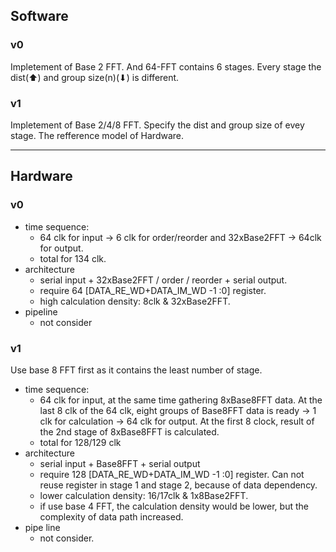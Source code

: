 ## Software
### v0
Impletement of Base 2 FFT. And 64-FFT contains 6 stages. Every stage the dist(⬆) and group size(n)(⬇) is different. 
### v1
Impletement of Base 2/4/8 FFT. Specify the dist and group size of evey stage. The refference model of Hardware. 

---

## Hardware
### v0
- time sequence: 
   - 64 clk for input -> 6 clk for order/reorder and 32xBase2FFT -> 64clk for output.
   - total for 134 clk.
- architecture
   - serial input + 32xBase2FFT / order / reorder + serial output.
   - require 64 [DATA_RE_WD+DATA_IM_WD -1 :0] register. 
   - high calculation density: 8clk & 32xBase2FFT.
- pipeline
   - not consider
   
### v1
Use base 8 FFT first as it contains the least number of stage.
- time sequence:
   - 64 clk for input, at the same time gathering 8xBase8FFT data. At the last 8 clk of the 64 clk, eight groups of Base8FFT data is ready -> 1 clk for calculation -> 64 clk for output. At the first 8 clock, result of the 2nd stage of 8xBase8FFT is calculated.
   - total for 128/129 clk
- architecture
   - serial input + Base8FFT + serial output
   - require 128 [DATA_RE_WD+DATA_IM_WD -1 :0] register. Can not reuse register in stage 1 and stage 2, because of data dependency. 
   - lower calculation density: 16/17clk & 1x8Base2FFT.
   - if use base 4 FFT, the calculation density would be lower, but the complexity of data path increased. 
- pipe line
   - not consider. 

